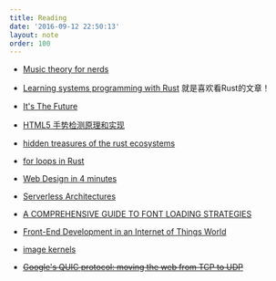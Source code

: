 ```yaml
---
title: Reading
date: '2016-09-12 22:50:13'
layout: note
order: 100
---
```


- [Music theory for nerds](https://eev.ee/blog/2016/09/15/music-theory-for-nerds/)
- [Learning systems programming with Rust](http://jvns.ca/blog/2016/09/11/rustconf-keynote/) 就是喜欢看Rust的文章！
- [It's The Future](https://circleci.com/blog/its-the-future/)
- [HTML5 手势检测原理和实现](http://qianduan.guru/2016/08/13/gesture_detection_in_html5/)
- [hidden treasures of the rust ecosystems](https://scribbles.pascalhertleif.de/hidden-treasures-of-the-rust-ecosystems.html)
- [for loops in Rust](http://xion.io/post/code/rust-for-loop.html)
- [Web Design in 4 minutes](http://jgthms.com/web-design-in-4-minutes)
- [Serverless Architectures](http://martinfowler.com/articles/serverless.html)
- [A COMPREHENSIVE GUIDE TO FONT LOADING STRATEGIES](https://www.zachleat.com/web/comprehensive-webfonts)
- [Front-End Development in an Internet of Things World](https://www.sitepoint.com/the-future-of-the-web-in-an-internet-of-things-world/)
- [image kernels](http://setosa.io/ev/image-kernels/)

- <del>[Google's QUIC protocol: moving the web from TCP to UDP](https://ma.ttias.be/googles-quic-protocol-moving-web-tcp-udp/)</del>
